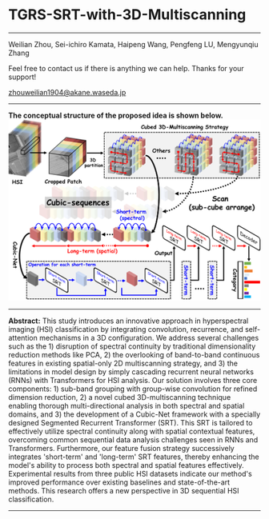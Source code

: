 # TGRS-SRT-with-3D-Multiscanning
--------------------------------
Weilian Zhou, Sei-ichiro Kamata, Haipeng Wang, Pengfeng LU, Mengyunqiu Zhang

Feel free to contact us if there is anything we can help. Thanks for your support!

zhouweilian1904@akane.waseda.jp

--------------------------------
**The conceptual structure of the proposed idea is shown below.**
![image](https://github.com/zhouweilian1904/TGRS-SRT-with-3D-Multiscanning-/blob/main/concept%204.png)

--------------------------------
**Abstract:**
This study introduces an innovative approach in hyperspectral imaging (HSI) classification by integrating convolution, recurrence, and self-attention mechanisms in a 3D configuration. We address several challenges such as the 1) disruption of spectral continuity by traditional dimensionality reduction methods like PCA, 2) the overlooking of band-to-band continuous features in existing spatial-only 2D multiscanning strategy, and 3) the limitations in model design by simply cascading recurrent neural networks (RNNs) with Transformers for HSI analysis. Our solution involves three core components: 1) sub-band grouping with group-wise convolution for refined dimension reduction, 2) a novel cubed 3D-multiscanning technique enabling thorough multi-directional analysis in both spectral and spatial domains, and 3) the development of a Cubic-Net framework with a specially designed Segmented Recurrent Transformer (SRT). This SRT is tailored to effectively utilize spectral continuity along with spatial contextual features, overcoming common sequential data analysis challenges seen in RNNs and Transformers. Furthermore, our feature fusion strategy successively integrates 'short-term' and 'long-term' SRT features, thereby enhancing the model's ability to process both spectral and spatial features effectively. Experimental results from three public HSI datasets indicate our method's improved performance over existing baselines and state-of-the-art methods. This research offers a new perspective in 3D sequential HSI classification.

--------------------------------
